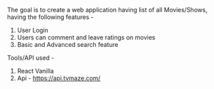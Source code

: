 The goal is to create a web application having list of all Movies/Shows, having the following features -

1. User Login
2. Users can comment and leave ratings on movies
3. Basic and Advanced search feature

Tools/API used -

1. React Vanilla
2. Api - https://api.tvmaze.com/
